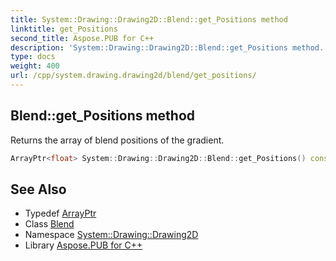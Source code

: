 ```yaml
---
title: System::Drawing::Drawing2D::Blend::get_Positions method
linktitle: get_Positions
second_title: Aspose.PUB for C++
description: 'System::Drawing::Drawing2D::Blend::get_Positions method. Returns the array of blend positions of the gradient in C++.'
type: docs
weight: 400
url: /cpp/system.drawing.drawing2d/blend/get_positions/
---
```

## Blend::get_Positions method


Returns the array of blend positions of the gradient.

```cpp
ArrayPtr<float> System::Drawing::Drawing2D::Blend::get_Positions() const
```

## See Also

* Typedef [ArrayPtr](../../../system/arrayptr/)
* Class [Blend](../)
* Namespace [System::Drawing::Drawing2D](../../)
* Library [Aspose.PUB for C++](../../../)
